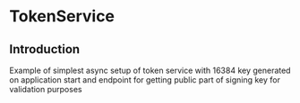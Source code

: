 # TokenService

## Introduction

Example of simplest async setup of token service with 16384 key generated on application start and endpoint for getting public part of signing key for validation purposes

